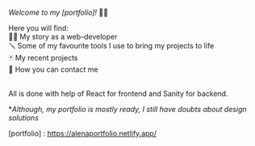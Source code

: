 _Welcome to my [portfolio]!_ 👩‍🎨

Here you will find: <br>
👩‍💻  My story as a web-developer <br>
🪛  Some of my favourite tools I use to bring my projects to life<br>
🃏  My recent projects<br>
📧  How you can contact me<br><br>

All is done with help of React for frontend and Sanity for backend.

*_Although, my portfolio is mostly ready, I still have doubts about design solutions_

[portfolio] : <https://alenaportfolio.netlify.app/>
